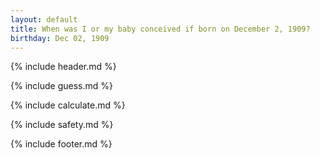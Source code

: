 ```yaml
---
layout: default
title: When was I or my baby conceived if born on December 2, 1909?
birthday: Dec 02, 1909
---
```


{% include header.md %}

{% include guess.md %}

{% include calculate.md %}

{% include safety.md %}

{% include footer.md %}



